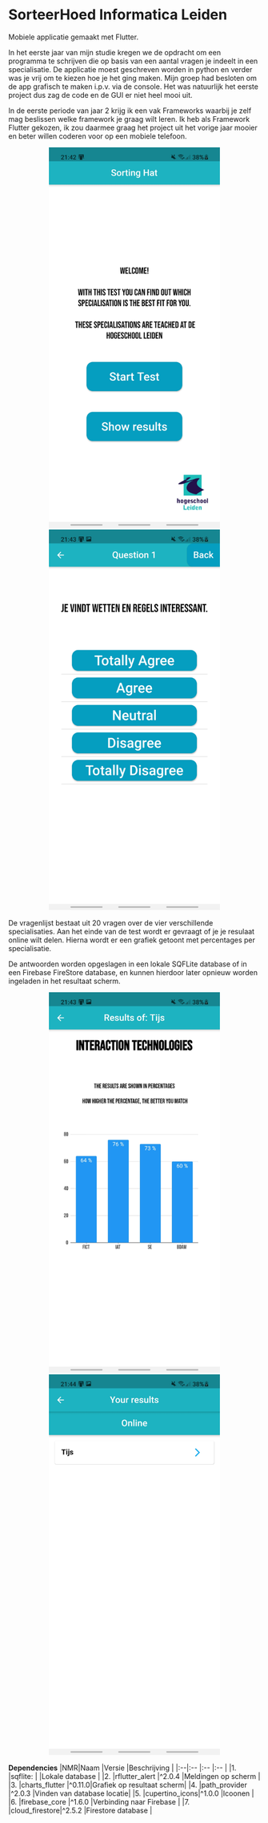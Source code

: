 # SorteerHoed Informatica Leiden

Mobiele applicatie gemaakt met Flutter.

In het eerste jaar van mijn studie  kregen we de opdracht om een programma te schrijven die op basis van een aantal vragen je indeelt in een specialisatie. De applicatie moest geschreven worden in python en verder was je vrij om te kiezen hoe je het ging maken. Mijn groep had besloten om de app grafisch te maken i.p.v. via de console.
Het was natuurlijk het eerste project dus zag de code en de GUI er niet heel mooi uit. 

In de eerste periode van jaar 2 krijg ik een vak Frameworks waarbij je zelf mag beslissen welke framework je graag wilt leren.
Ik heb als Framework Flutter gekozen, ik zou daarmee graag het project uit het vorige jaar mooier en beter willen coderen voor op een mobiele telefoon.
<p align="center">
	<img src="images/ReadMeImages/SortingHat_Home.jpg" alt="Screenshot HomeScreen" height="760"/><img src="images/ReadMeImages/SortingHat_Question.jpg" alt="Screenshot QuestionScreen" height="760"/>
</p>
De vragenlijst bestaat uit 20 vragen over de vier verschillende specialisaties.
Aan het einde van de test wordt er gevraagt of je je resulaat online wilt delen.
Hierna wordt er een grafiek getoont met percentages per specialisatie.

De antwoorden worden opgeslagen in een lokale SQFLite database of in een Firebase FireStore database, en kunnen hierdoor later opnieuw worden ingeladen in het resultaat scherm.
<p align="center">
	<img src="images/ReadMeImages/SortingHat_Result.jpg" alt="Screenshot ResultScreen" height="760"/><img src="images/ReadMeImages/SortingHat_OnlineDB.jpg" alt="Screenshot OnlineDB" height="760"/>
</p>

**Dependencies**
|NMR|Naam						|Versie |Beschrijving								|
|:--|:--						|:--		|:--												|
|1. |sqflite: 			|       |Lokale database						|
|2. |rflutter_alert |^2.0.4 |Meldingen op scherm				|
|3. |charts_flutter |^0.11.0|Grafiek op resultaat scherm|
|4. |path_provider  |^2.0.3 |Vinden van database locatie|
|5. |cupertino_icons|^1.0.0 |Icoonen										|
|6. |firebase_core	|^1.6.0 |Verbinding naar Firebase		|
|7. |cloud_firestore|^2.5.2 |Firestore database					|
